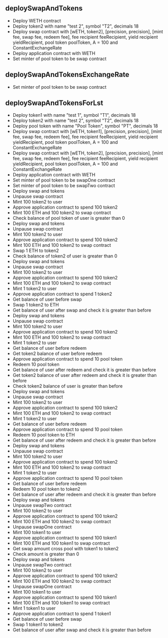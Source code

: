 
## deploySwapAndTokens
- Deploy WETH contract
- Deploy token2 with name "test 2", symbol "T2", decimals 18
- Deploy swap contract with [wETH, token2], [precision, precision], [mint fee, swap fee, redeem fee], fee recipient feeRecipient, yield recipient yieldRecipient, pool token poolToken, A = 100 and ConstantExchangeRate
- Deploy application contract with WETH
- Set minter of pool token to be swap contract

## deploySwapAndTokensExchangeRate
- Set minter of pool token to be swap contract

## deploySwapAndTokensForLst
- Deploy token1 with name "test 1", symbol "T1", decimals 18
- Deploy token2 with name "test 2", symbol "T2", decimals 18
- Deploy pool token with name "Pool Token", symbol "PT", decimals 18
- Deploy swap contract with [wETH, token1], [precision, precision], [mint fee, swap fee, redeem fee], fee recipient feeRecipient, yield recipient yieldRecipient, pool token poolToken, A = 100 and ConstantExchangeRate
- Deploy swap contract with [wETH, token2], [precision, precision], [mint fee, swap fee, redeem fee], fee recipient feeRecipient, yield recipient yieldRecipient, pool token poolToken, A = 100 and ConstantExchangeRate
- Deploy application contract with WETH
- Set minter of pool token to be swapOne contract
- Set minter of pool token to be swapTwo contract
- Deploy swap and tokens
- Unpause swap contract
- Mint 100 token2 to user
- Approve application contract to spend 100 token2
- Mint 100 ETH and 100 token2 to swap contract
- Check balance of pool token of user is greater than 0
- Deploy swap and tokens
- Unpause swap contract
- Mint 100 token2 to user
- Approve application contract to spend 100 token2
- Mint 100 ETH and 100 token2 to swap contract
- Swap 1 ETH to token2
- Check balance of token2 of user is greater than 0
- Deploy swap and tokens
- Unpause swap contract
- Mint 100 token2 to user
- Approve application contract to spend 100 token2
- Mint 100 ETH and 100 token2 to swap contract
- Mint 1 token2 to user
- Approve application contract to spend 1 token2
- Get balance of user before swap
- Swap 1 token2 to ETH
- Get balance of user after swap and check it is greater than before
- Deploy swap and tokens
- Unpause swap contract
- Mint 100 token2 to user
- Approve application contract to spend 100 token2
- Mint 100 ETH and 100 token2 to swap contract
- Mint 1 token2 to user
- Get balance of user before redeem
- Get token2 balance of user before redeem
- Approve application contract to spend 10 pool token
- Redeem 10 pool token
- Get balance of user after redeem and check it is greater than before
- Get token2 balance of user after redeem and check it is greater than before
- Check token2 balance of user is greater than before
- Deploy swap and tokens
- Unpause swap contract
- Mint 100 token2 to user
- Approve application contract to spend 100 token2
- Mint 100 ETH and 100 token2 to swap contract
- Mint 1 token2 to user
- Get balance of user before redeem
- Approve application contract to spend 10 pool token
- Redeem 10 pool token to ETH
- Get balance of user after redeem and check it is greater than before
- Deploy swap and tokens
- Unpause swap contract
- Mint 100 token2 to user
- Approve application contract to spend 100 token2
- Mint 100 ETH and 100 token2 to swap contract
- Mint 1 token2 to user
- Approve application contract to spend 10 pool token
- Get balance of user before redeem
- Redeem 10 pool token to token2
- Get balance of user after redeem and check it is greater than before
- Deploy swap and tokens
- Unpause swapTwo contract
- Mint 100 token2 to user
- Approve application contract to spend 100 token2
- Mint 100 ETH and 100 token2 to swap contract
- Unpause swapOne contract
- Mint 100 token1 to user
- Approve application contract to spend 100 token1
- Mint 100 ETH and 100 token1 to swap contract
- Get swap amount cross pool with token1 to token2
- Check amount is greater than 0
- Deploy swap and tokens
- Unpause swapTwo contract
- Mint 100 token2 to user
- Approve application contract to spend 100 token2
- Mint 100 ETH and 100 token2 to swap contract
- Unpause swapOne contract
- Mint 100 token1 to user
- Approve application contract to spend 100 token1
- Mint 100 ETH and 100 token1 to swap contract
- Mint 1 token1 to user
- Approve application contract to spend 1 token1
- Get balance of user before swap
- Swap 1 token1 to token2
- Get balance of user after swap and check it is greater than before
